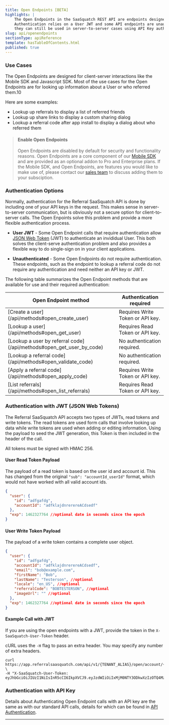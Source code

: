 ```yaml
---
title: Open Endpoints [BETA]
highlights: |
    The Open Endpoints in the SaaSquatch REST API are endpoints designed to work in client applications like the Mobile SDK and Javascript SDK.
    Authentication relies on a User JWT and some API endpoints are unauthenticated. Even though the Open Endpoints are designed for client applications,
    they can still be used in server-to-server cases using API Key authentication.
slug: api/openendpoints
sectionType: apiReference
template: hasTableOfContents.html
published: true
---
```


### Use Cases

The Open Endpoints are designed for client-server interactions like the Mobile SDK and Javascript SDK. Most of the use cases for the Open Endpoints are for looking up information about a User or who referred them.10

Here are some examples:
 - Lookup up referrals to display a list of referred friends
 - Lookup up share links to display a custom sharing dialog
 - Lookup a referral code after app install to display a dialog about who referred them

> #### Enable Open Endpoints
>
> Open Endpoints are disabled by default for security and functionality reasons. 
> Open Endpoints are a core component of our [Mobile SDK](/mobile/) and are provided as an optional addon to Pro and Enterprise plans. 
> If the Mobile SDK, and Open Endpoints, are features you would like to make use of, please contact our [sales team](mailto:sales@referralsaasquatch.com) to discuss adding them to your subsciption.


### Authentication Options

Normally, authentication for the Referral SaaSquatch API is done by including one of your API keys in the request. This makes sense in server-to-server communication, but is obviously not a secure option for client-to-server calls.
The Open Enpoints solve this problem and provide a more flexible authentication process. 

 - **User JWT** - Some Open Endpoint calls that require authentication allow [JSON Web Token](https://jwt.io/introduction/) (JWT) to authenticate an invididual User.
This both solves the client-serve authentication problem and also provides a flexible way to do single-sign on in your client applications.

 - **Unauthenticated** - Some Open Endpoints do not require authentication. These endpoints, such as the endpoint to lookup a referral code do not require any authentication and need neither an API key or JWT.


The following table summarizes the Open Endpoint methods that are available for use and their required authentication:

<table class="table">
<thead>
<tr>
    <th>
        Open Endpoint method
    </th>
    <th>
        Authentication required
    </th>
</tr>
</thead>
<tbody>
<tr>
    <td class="docs-monospace">[Create a user](/api/methods#open_create_user)</td>
    <td>
        Requires Write Token or API key.
    </td>
</tr>
<tr>
    <td class="docs-monospace">[Lookup a user](/api/methods#open_get_user)</td>
    <td>
        Requires Read Token or API key.
    </td>
</tr>
<tr>
    <td class="docs-monospace">[Lookup a user by referral code](/api/methods#open_get_user_by_code)</td>
    <td>
        No authentication required.
    </td>
</tr>
<tr>
    <td class="docs-monospace">[Lookup a referral code](/api/methods#open_validate_code)</td>
    <td>
        No authentication required.
    </td>
</tr>
<tr>
    <td class="docs-monospace">[Apply a referral code](/api/methods#open_apply_code)</td>
    <td>
        Requires Write Token or API key.
    </td>
</tr>
<tr>
    <td class="docs-monospace">[List referrals](/api/methods#open_list_referrals)</td>
    <td>
        Requires Read Token or API key.
    </td>
</tr>
</tbody>
</table>

### Authentication with JWT (JSON Web Tokens)

The Referral SaaSquatch API accepts two types of JWTs, read tokens and write tokens. The read tokens are used form calls that involve looking up data while write tokens are used when adding or editing information. Using the payload to seed the JWT generation, this Token is then included in the header of the call.

All tokens must be signed with HMAC 256.

#### User Read Token Payload

The payload of a read token is based on the user id and account id. This has changed from the original `"sub": "accountId_userId"` format, which would not have worked with all valid account ids.

```json
{
  "user": {
    "id": "adfgafdg",
    "accountId": "adfklajdnrerereACdsedf"
  },
  "exp": 1462327764 //optional date in seconds since the epoch
}
```

#### User Write Token Payload

The payload of a write token contains a complete user object.

```json
{
  "user": {
    "id": "adfgafdg",
    "accountId": "adfklajdnrerereACdsedf",
    "email": "bob@example.com",
    "firstName": "Bob",
    "lastName": "Testerson", //optional
    "locale": "en_US", //optional
    "referralCode": "BOBTESTERSON", //optional
    "imageUrl": "" //optional
  },
  "exp": 1462327764 //optional date in seconds since the epoch
}
```

#### Example Call with JWT
If you are using the open endpoints with a JWT, provide the token in the `X-SaaSquatch-User-Token` header.

cURL uses the `-H` flag to pass an extra header. You may specify any number of extra headers.

```
curl https://app.referralsaasquatch.com/api/v1/{TENANT_ALIAS}/open/account/{ACCOUNT_ID}/user/{USER_ID} \
-H "X-SaaSquatch-User-Token: eyJhbGciOiJIUzI1NiIsInR5cCI6IkpXVCJ9.eyJzdWIiOiIxMjM0NTY3ODkwXzIzOTQ4MzQ5MzQifQ.8P42BrwqkZhchHJw_qYUNBc_iZb6TspPOkbtc5WvP_0"
```

### Authentication with API Key

Details about Authenticating Open Endpoint calls with an API key are the same as with our standard API calls, details for which can be found in [API Authentication](/api/authentication/).

---
